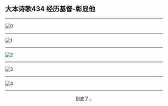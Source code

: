 
## 大本诗歌434 经历基督-彰显他
        
<div id="aplayer0"></div>

---

<img alt="0" data-original="/data/d0434/0.png">

---

<img alt="1" data-original="/data/d0434/1.png">

---

<img alt="2" data-original="/data/d0434/2.png">

---

<img alt="3" data-original="/data/d0434/3.png">

---

<img alt="4" data-original="/data/d0434/4.png">

---

<p style="text-align: center">到底了...</p>

<script src="/js/dist-view.js"></script>

<script>
MAIN.id = 'd0434';
        
const ap0 = new APlayer({
    container: document.getElementById('aplayer0'),
    volume: 1,
    loop: 'none',
    preload: 'none',
    audio: [{
        name: '大本诗歌434.mp3',
        artist: '大本诗歌',
        url: 'https://res.wx.qq.com/voice/getvoice?mediaid=MzI0NTk3MDM5M18yMjQ3NDkyODc0',
        cover: '/favicon'
    }]
});
</script>
